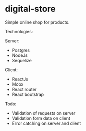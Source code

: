 # digital-store

Simple online shop for products.

Technologies:

Server:
* Postgres
* NodeJs
* Sequelize

Client:
* ReactJs
* Mobx
* React router
* React bootstrap

Todo:
* Validation of requests on server
* Validation form data on client
* Error catching on server and client
